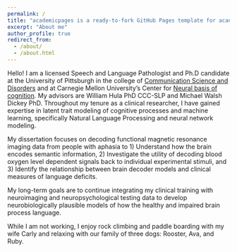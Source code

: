 ```yaml
---
permalink: /
title: "academicpages is a ready-to-fork GitHub Pages template for academic personal websites"
excerpt: "About me"
author_profile: true
redirect_from: 
  - /about/
  - /about.html
---
```


Hello! I am a licensed Speech and Language Pathologist and Ph.D candidate at the University of Pittsburgh in the college of [Communication Science and Disorders]( https://www.shrs.pitt.edu/csd)  and at Carnegie Mellon University’s Center for [Neural basis of cognition]( https://www.cnbc.cmu.edu/). My advisors are William Hula PhD CCC-SLP and Michael Walsh Dickey PhD. Throughout my tenure as a clinical researcher, I have gained expertise in latent trait modeling of cognitive processes and machine learning, specifically Natural Language Processing and neural network modeling. 

My dissertation focuses on decoding functional magnetic resonance imaging data from people with aphasia to 1) Understand how the brain encodes semantic information, 2) Investigate the utility of decoding blood oxygen level dependent signals back to individual experimental stimuli, and 3) Identify the relationship between brain decoder models and clinical measures of language deficits.

My long-term goals are to continue integrating my clinical training with neuroimaging and neuropsychological testing data to develop neurobiologically plausible models of how the healthy and impaired brain process language. 

While I am not working, I enjoy rock climbing and paddle boarding with my wife Carly and relaxing with our family of three dogs: Rooster, Ava, and Ruby. 



